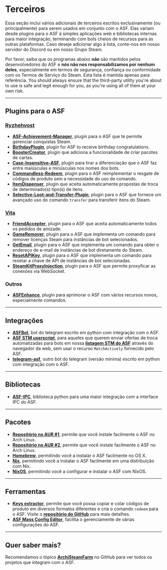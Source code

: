 # Terceiros

Essa seção inclui vários adicionais de terceiros escritos exclusivamente (ou principalmente) para serem usados em conjunto com o ASF. Elas variam desde plugins para o ASF à simples aplicações web e bibliotecas internas para maior integração, terminando com bots cheios de recursos para as outras plataformas. Caso deseje adicionar algo à lista, conte-nos em nosso servidor do Discord ou em nosso Grupo Steam.

Por favor, saiba que os programas abaixo **não** são mantidos pelos desenvolvedores do ASF e **nós não nos responsabilizamos por nenhum deles**, especialmente em termos de segurança, confiança ou conformidade com os Termos de Serviço do Steam. Esta lista é mantida apenas para referência. You should always ensure that the third-party utility you're about to use is safe and legit enough for you, as you're using all of them at your own risk.

---

## Plugins para o ASF

### **[Ryzhehvost](https://github.com/Ryzhehvost)**

- **[ASF-Achievement-Manager](https://github.com/Ryzhehvost/ASF-Achievement-Manager)**, plugin para o ASF que te permite gerenciar conquistas Steam.
- **[BirthdayPlugin](https://github.com/Ryzhehvost/BirthdayPlugin)**, plugin for ASF to receive birthday congratulations.
- **[BoosterCreator](https://github.com/Ryzhehvost/BoosterCreator)**, plugin que adiciona a funcionalidade de criar pacotes de cartas.
- **[Case-Insensitive-ASF](https://github.com/Ryzhehvost/Case-Insensitive-ASF)**, plugin para tirar a diferenciação que o ASF faz entre maiúsculas e minúsculas nos nomes dos bots.
- **[Commandless-Redeem](https://github.com/Ryzhehvost/Commandless-Redeem)**, plugin para o ASF reimplementar o resgate de códigos de produto sem a necessidade do uso de comando.
- **[ItemDispenser](https://github.com/Ryzhehvost/ItemDispenser)**, plugin que aceita automaticamente propostas de troca de determinado(s) tipo(s) de itens.
- **[Selective-Loot-and-Transfer-Plugin](https://github.com/Ryzhehvost/Selective-Loot-and-Transfer-Plugin)**, plugin para o ASF que fornece um avançado uso do comando `transfer` para transferir itens do Steam.

### **[Vita](https://github.com/ezhevita)**

- **[FriendAccepter](https://github.com/ezhevita/FriendAccepter)**, plugin para o ASF que aceita automaticamente todos os pedidos de amizade.
- **[GameRemover](https://github.com/ezhevita/GameRemover)**, plugin para o ASF que implementa um comando para remover licenças Steam para instâncias de bot selecionados.
- **[GetEmail](https://github.com/ezhevita/GetEmail)**, plugin para o ASF que implementa um comando para obter o endereço de e-mail de instâncias de bot diretamente do Steam.
- **[ResetAPIKey](https://github.com/ezhevita/ResetAPIKey)**, plugin para o ASF que implementa um comando para resetar a chave de API de instâncias de bot selecionadas.
- **[SteamKitProxyInjection](https://github.com/ezhevita/SteamKitProxyInjection)**, plugin para o ASF que permite proxyficar as conexões via WebSocket.

### Outros

- **[ASFEnhance](https://github.com/chr233/ASFEnhance)**, plugin para aprimorar o ASF com vários recursos novos, especialmente comandos.

---

## Integrações

- **[ASFBot](https://github.com/dmcallejo/ASFBot)**, bot do telegram escrito em python com integração com o ASF.
- **[ASF STM userscript](https://greasyfork.org/en/scripts/404754-asf-stm)**, para aqueles que querem enviar ofertas de troca automatizadas para bots em nossa **[listagem STM do ASF](https://github.com/JustArchiNET/ArchiSteamFarm/wiki/ItemsMatcherPlugin#publiclisting)** através do navegador da web, sem usar o recurso `MatchActively` fornecido pelo ASF.
- **[telegram-asf](https://github.com/deluxghost/telegram-asf)**, outro bot do telegram (versão mínima) escrito em python com integração com o ASF.

---

## Bibliotecas

- **[ASF-IPC](https://github.com/deluxghost/ASF_IPC)**, biblioteca python para uma maior integração com a interface IPC do ASF.

---

## Pacotes

- **[Repositório no AUR #1](https://aur.archlinux.org/packages/asf)**, permite que você instale facilmente o ASF no Arch Linux.
- **[Repositório no AUR #2](https://aur.archlinux.org/packages/archisteamfarm-bin)**, permite que você instale facilmente o ASF no Arch Linux.
- **[Homebrew](https://formulae.brew.sh/formula/archi-steam-farm)**, permitindo você a instalar o ASF facilmente no OS X.
- **[Nix](https://search.nixos.org/packages?channel=unstable&show=ArchiSteamFarm&from=0&size=50&sort=relevance&type=packages&query=ArchiSteamFarm)**, permitindo você a instalar o ASF facilmente em uma distribuição com Nix.
- **[NixOS](https://search.nixos.org/options?channel=unstable&from=0&size=50&sort=relevance&type=packages&query=ArchiSteamFarm)**, permitindo você a configurar e instalar o ASF com NixOS.

---

## Ferramentas

- **[Keys extractor](https://ske.xpixv.com)**, permite que você possa copiar e colar códigos de produto em diversos formatos diferentes e cria o comando `redeem` para o ASF. Visite o **[repositório do GitHub](https://github.com/PixvIO/SKE)** para mais detalhes.
- **[ASF Mass Config Editor](https://github.com/genesix-eu/ASF_MCE)**, facilita o gerenciamente de várias configurações do ASF.

---

## Quer saber mais?

Recomendamos o tópico **[ArchiSteamFarm](https://github.com/topics/archisteamfarm)** no GitHub para ver todos os projetos que integram com o ASF.